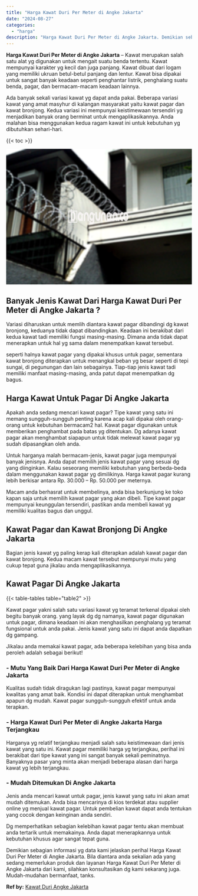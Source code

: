 ```yaml
---
title: "Harga Kawat Duri Per Meter di Angke Jakarta"
date: "2024-08-27"
categories: 
  - "harga"
description: "Harga Kawat Duri Per Meter di Angke Jakarta. Demikian sebagian informasi yg data kami jelaskan perihal Harga Kawat Duri Per Meter di Angke Jakarta. Bila dian..."
---
```


**Harga Kawat Duri Per Meter di Angke Jakarta** – Kawat merupakan salah satu alat yg digunakan untuk mengait suatu benda tertentu. Kawat mempunyai karakter yg kecil dan juga panjang. Kawat dibuat dari logam yang memiliki ukruan betul-betul panjang dan lentur. Kawat bisa dipakai untuk sangat banyak keadaan seperti penghantar listrik, penghalang suatu benda, pagar, dan bermacam-macam keadaan lainnya.

Ada banyak sekali variasi kawat yg dapat anda pakai. Beberapa variasi kawat yang amat masyhur di kalangan masyarakat yaitu kawat pagar dan kawat bronjong. Kedua variasi ini mempunyai keistimewaan tersendiri yg menjadikan banyak orang berminat untuk mengaplikasikannya. Anda malahan bisa menggunakan kedua ragam kawat ini untuk kebutuhan yg dibutuhkan sehari-hari.

{{< toc >}}

![Harga Kawat Duri Per Meter di Angke Jakarta](/images/jual-kawat-murah29.png)

## Banyak Jenis Kawat Dari Harga Kawat Duri Per Meter di Angke Jakarta ?

Variasi diharuskan untuk memlih diantara kawat pagar dibandingi dg kawat bronjong, keduanya tidak dapat dibandingkan. Keadaan ini berakibat dari kedua kawat tadi memiliki fungsi masing-masing. Dimana anda tidak dapat menerapkan untuk hal yg sama dalam menempatkan kawat tersebut.

seperti halnya kawat pagar yang dipakai khusus untuk pagar, sementara kawat bronjong diterapkan untuk menangkal beban yg besar seperti di tepi sungai, di pegunungan dan lain sebagainya. Tiap-tiap jenis kawat tadi memiliki manfaat masing-masing, anda patut dapat menempatkan dg bagus.

## Harga Kawat Untuk Pagar Di Angke Jakarta

Apakah anda sedang mencari kawat pagar? Tipe kawat yang satu ini memang sungguh-sungguh penting karena acap kali dipakai oleh orang-orang untuk kebutuhan bermacam2 hal. Kawat pagar digunakan untuk memberikan penghambat pada batas yg ditentukan. Dg adanya kawat pagar akan menghambat siapapun untuk tidak melewat kawat pagar yg sudah dipasangkan oleh anda.

Untuk harganya malah bermacam-jenis, kawat pagar juga mempunyai banyak jenisnya. Anda dapat memilih jenis kawat pagar yang sesuai dg yang diinginkan. Kalau seseorang memiliki kebutuhan yang berbeda-beda dalam menggunakan kawat pagar yg dimilikinya. Harga kawat pagar kurang lebih berkisar antara Rp. 30.000 – Rp. 50.000 per meternya.

Macam anda berhasrat untuk membelinya, anda bisa berkunjung ke toko kapan saja untuk memilih kawat pagar yang akan dibeli. Tipe kawat pagar mempunyai keunggulan tersendiri, pastikan anda membeli kawat yg memiliki kualitas bagus dan unggul.

## Kawat Pagar dan Kawat Bronjong Di Angke Jakarta

Bagian jenis kawat yg paling kerap kali diterapkan adalah kawat pagar dan kawat bronjong. Kedua macam kawat tersebut mempunyai mutu yang cukup tepat guna jikalau anda mengaplikasikannya.

## Kawat Pagar Di Angke Jakarta

{{< table-tables table="table2" >}}

Kawat pagar yakni salah satu variasi kawat yg teramat terkenal dipakai oleh begitu banyak orang. yang layak dg dg namanya, kawat pagar digunakan untuk pagar, dimana keadaan ini akan menghasilkan penghalang yg teramat fungsional untuk anda pakai. Jenis kawat yang satu ini dapat anda dapatkan dg gampang.

Jikalau anda memakai kawat pagar, ada beberapa kelebihan yang bisa anda peroleh adalah sebagai berikut!

### \- Mutu Yang Baik Dari Harga Kawat Duri Per Meter di Angke Jakarta

Kualitas sudah tidak diragukan lagi pastinya, kawat pagar mempunyai kwalitas yang amat baik. Kondisi ini dapat diterapkan untuk menghambat apapun dg mudah. Kawat pagar sungguh-sungguh efektif untuk anda terapkan.

### \- Harga Kawat Duri Per Meter di Angke Jakarta Harga Terjangkau

Harganya yg relatif terjangkau menjadi salah satu keistimewaan dari jenis kawat yang satu ini. Kawat pagar memiliki harga yg terjangkau, perihal ini berakibat dari tipe kawat yang ini sangat banyak sekali peminatnya. Banyaknya pasar yang minta akan menjadi beberapa alasan dari harga kawat yg lebih terjangkau.

### \- Mudah Ditemukan Di Angke Jakarta

Jenis anda mencari kawat untuk pagar, jenis kawat yang satu ini akan amat mudah ditemukan. Anda bisa mencarinya di kios terdekat atau supplier online yg menjual kawat pagar. Untuk pembelian kawat dapat anda tentukan yang cocok dengan keinginan anda sendiri.

Dg memperhatikan sebagian kelebihan kawat pagar tentu akan membuat anda tertarik untuk memakainya. Anda dapat menerapkannya untuk kebutuhan khusus agar sangat tepat guna.

Demikian sebagian informasi yg data kami jelaskan perihal Harga Kawat Duri Per Meter di Angke Jakarta. Bila diantara anda sekalian ada yang sedang memerlukan produk dan layanan Harga Kawat Duri Per Meter di Angke Jakarta dari kami, silahkan konsultasikan dg kami sekarang juga. Mudah-mudahan bermanfaat, tanks.

**Ref by:** [Kawat Duri Angke Jakarta](https://id.wikipedia.org/wiki/Kawat)
